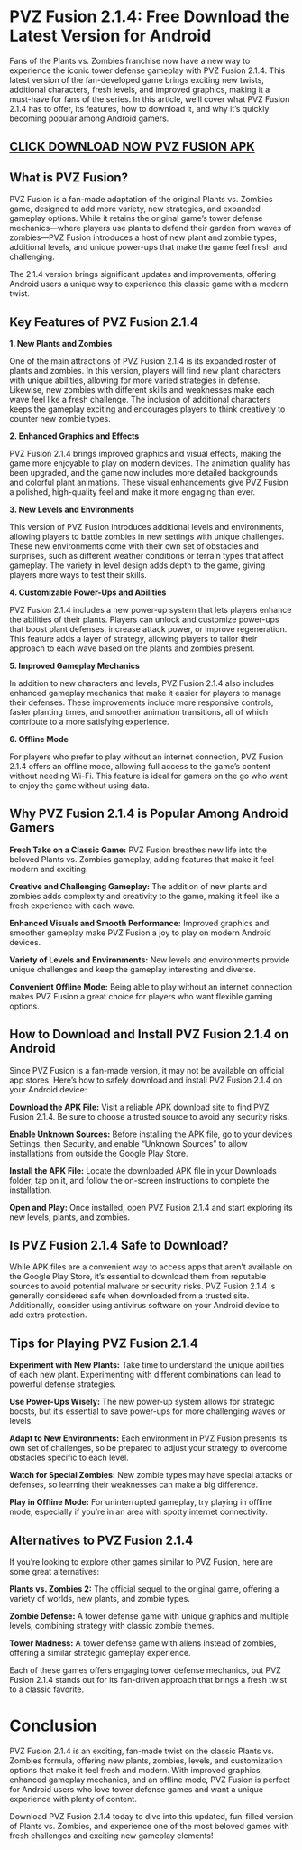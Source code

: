 # PVZ Fusion 2.1.4: Free Download the Latest Version for Android

Fans of the Plants vs. Zombies franchise now have a new way to experience the iconic tower defense gameplay with PVZ Fusion 2.1.4. This latest version of the fan-developed game brings exciting new twists, additional characters, fresh levels, and improved graphics, making it a must-have for fans of the series. In this article, we’ll cover what PVZ Fusion 2.1.4 has to offer, its features, how to download it, and why it’s quickly becoming popular among Android gamers.


## [CLICK DOWNLOAD NOW PVZ FUSION APK](https://modfyp.io/pvz-fusion-214/)

## What is PVZ Fusion?

PVZ Fusion is a fan-made adaptation of the original Plants vs. Zombies game, designed to add more variety, new strategies, and expanded gameplay options. While it retains the original game’s tower defense mechanics—where players use plants to defend their garden from waves of zombies—PVZ Fusion introduces a host of new plant and zombie types, additional levels, and unique power-ups that make the game feel fresh and challenging.

The 2.1.4 version brings significant updates and improvements, offering Android users a unique way to experience this classic game with a modern twist.

## Key Features of PVZ Fusion 2.1.4

**1. New Plants and Zombies**

One of the main attractions of PVZ Fusion 2.1.4 is its expanded roster of plants and zombies. In this version, players will find new plant characters with unique abilities, allowing for more varied strategies in defense. Likewise, new zombies with different skills and weaknesses make each wave feel like a fresh challenge. The inclusion of additional characters keeps the gameplay exciting and encourages players to think creatively to counter new zombie types.

**2. Enhanced Graphics and Effects**

PVZ Fusion 2.1.4 brings improved graphics and visual effects, making the game more enjoyable to play on modern devices. The animation quality has been upgraded, and the game now includes more detailed backgrounds and colorful plant animations. These visual enhancements give PVZ Fusion a polished, high-quality feel and make it more engaging than ever.

**3. New Levels and Environments**

This version of PVZ Fusion introduces additional levels and environments, allowing players to battle zombies in new settings with unique challenges. These new environments come with their own set of obstacles and surprises, such as different weather conditions or terrain types that affect gameplay. The variety in level design adds depth to the game, giving players more ways to test their skills.

**4. Customizable Power-Ups and Abilities**

PVZ Fusion 2.1.4 includes a new power-up system that lets players enhance the abilities of their plants. Players can unlock and customize power-ups that boost plant defenses, increase attack power, or improve regeneration. This feature adds a layer of strategy, allowing players to tailor their approach to each wave based on the plants and zombies present.

**5. Improved Gameplay Mechanics**

In addition to new characters and levels, PVZ Fusion 2.1.4 also includes enhanced gameplay mechanics that make it easier for players to manage their defenses. These improvements include more responsive controls, faster planting times, and smoother animation transitions, all of which contribute to a more satisfying experience.

**6. Offline Mode**

For players who prefer to play without an internet connection, PVZ Fusion 2.1.4 offers an offline mode, allowing full access to the game’s content without needing Wi-Fi. This feature is ideal for gamers on the go who want to enjoy the game without using data.

## Why PVZ Fusion 2.1.4 is Popular Among Android Gamers

**Fresh Take on a Classic Game:** PVZ Fusion breathes new life into the beloved Plants vs. Zombies gameplay, adding features that make it feel modern and exciting.

**Creative and Challenging Gameplay:** The addition of new plants and zombies adds complexity and creativity to the game, making it feel like a fresh experience with each wave.

**Enhanced Visuals and Smooth Performance:** Improved graphics and smoother gameplay make PVZ Fusion a joy to play on modern Android devices.

**Variety of Levels and Environments:** New levels and environments provide unique challenges and keep the gameplay interesting and diverse.

**Convenient Offline Mode:** Being able to play without an internet connection makes PVZ Fusion a great choice for players who want flexible gaming options.

## How to Download and Install PVZ Fusion 2.1.4 on Android

Since PVZ Fusion is a fan-made version, it may not be available on official app stores. Here’s how to safely download and install PVZ Fusion 2.1.4 on your Android device:

**Download the APK File:** Visit a reliable APK download site to find PVZ Fusion 2.1.4. Be sure to choose a trusted source to avoid any security risks.

**Enable Unknown Sources:** Before installing the APK file, go to your device’s Settings, then Security, and enable “Unknown Sources” to allow installations from outside the Google Play Store.

**Install the APK File:** Locate the downloaded APK file in your Downloads folder, tap on it, and follow the on-screen instructions to complete the installation.

**Open and Play:** Once installed, open PVZ Fusion 2.1.4 and start exploring its new levels, plants, and zombies.

## Is PVZ Fusion 2.1.4 Safe to Download?

While APK files are a convenient way to access apps that aren’t available on the Google Play Store, it’s essential to download them from reputable sources to avoid potential malware or security risks. PVZ Fusion 2.1.4 is generally considered safe when downloaded from a trusted site. Additionally, consider using antivirus software on your Android device to add extra protection.

## Tips for Playing PVZ Fusion 2.1.4

**Experiment with New Plants:** Take time to understand the unique abilities of each new plant. Experimenting with different combinations can lead to powerful defense strategies.

**Use Power-Ups Wisely:** The new power-up system allows for strategic boosts, but it’s essential to save power-ups for more challenging waves or levels.

**Adapt to New Environments:** Each environment in PVZ Fusion presents its own set of challenges, so be prepared to adjust your strategy to overcome obstacles specific to each level.

**Watch for Special Zombies:** New zombie types may have special attacks or defenses, so learning their weaknesses can make a big difference.

**Play in Offline Mode:** For uninterrupted gameplay, try playing in offline mode, especially if you’re in an area with spotty internet connectivity.

## Alternatives to PVZ Fusion 2.1.4

If you’re looking to explore other games similar to PVZ Fusion, here are some great alternatives:

**Plants vs. Zombies 2:** The official sequel to the original game, offering a variety of worlds, new plants, and zombie types.

**Zombie Defense:** A tower defense game with unique graphics and multiple levels, combining strategy with classic zombie themes.

**Tower Madness:** A tower defense game with aliens instead of zombies, offering a similar strategic gameplay experience.

Each of these games offers engaging tower defense mechanics, but PVZ Fusion 2.1.4 stands out for its fan-driven approach that brings a fresh twist to a classic favorite.

# Conclusion

PVZ Fusion 2.1.4 is an exciting, fan-made twist on the classic Plants vs. Zombies formula, offering new plants, zombies, levels, and customization options that make it feel fresh and modern. With improved graphics, enhanced gameplay mechanics, and an offline mode, PVZ Fusion is perfect for Android users who love tower defense games and want a unique experience with plenty of content.

Download PVZ Fusion 2.1.4 today to dive into this updated, fun-filled version of Plants vs. Zombies, and experience one of the most beloved games with fresh challenges and exciting new gameplay elements!
